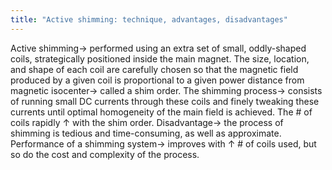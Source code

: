 ```yaml
---
title: "Active shimming: technique, advantages, disadvantages"
---
```

Active shimming&#8594; performed using an extra set of small, oddly-shaped coils, strategically positioned inside the main magnet.
The size, location, and shape of each coil are carefully chosen so that the magnetic field produced by a given coil is proportional to a given power distance from magnetic isocenter&#8594; called a shim order.
The shimming process&#8594; consists of running small DC currents through these coils and finely tweaking these currents until optimal homogeneity of the main field is achieved.
The # of coils rapidly &#8593; with the shim order.
Disadvantage&#8594; the process of shimming is tedious and time-consuming, as well as approximate.
Performance of a shimming system&#8594; improves with &#8593; # of coils used, but so do the cost and complexity of the process.

